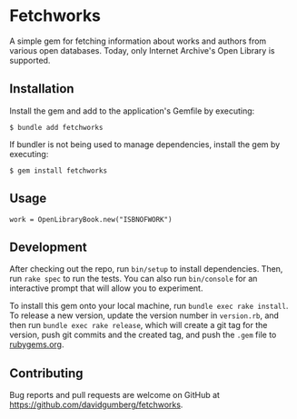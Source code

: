 # Fetchworks

A simple gem for fetching information about works and authors from various open databases. Today, only Internet Archive's Open Library is supported.

## Installation

Install the gem and add to the application's Gemfile by executing:

    $ bundle add fetchworks

If bundler is not being used to manage dependencies, install the gem by executing:

    $ gem install fetchworks

## Usage

```
work = OpenLibraryBook.new("ISBNOFWORK")
```


## Development

After checking out the repo, run `bin/setup` to install dependencies. Then, run `rake spec` to run the tests. You can also run `bin/console` for an interactive prompt that will allow you to experiment.

To install this gem onto your local machine, run `bundle exec rake install`. To release a new version, update the version number in `version.rb`, and then run `bundle exec rake release`, which will create a git tag for the version, push git commits and the created tag, and push the `.gem` file to [rubygems.org](https://rubygems.org).

## Contributing

Bug reports and pull requests are welcome on GitHub at https://github.com/davidgumberg/fetchworks.
